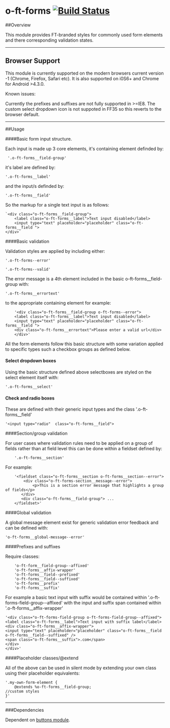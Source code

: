 o-ft-forms [![Build Status](https://travis-ci.org/Financial-Times/o-ft-forms.png?branch=master)](https://travis-ci.org/Financial-Times/o-ft-forms)
============
##Overview

This module provides FT-branded styles for commonly used form elements and there corresponding validation states.

---

## Browser Support


This module is currently supported on the modern browsers current version -1 (Chrome, Firefox, Safari etc). It is also supported on i0S6+ and Chrome for Android >4.3.0.

Known issues:

Currently the prefixes and suffixes are not fully supported in >=IE8.
The custom select dropdown icon is not suppoted in FF35 so this reverts to the browser default.


---

##Usage

####Basic form input structure. 

Each input is made up 3 core elements, it's containing element definded by:
     
     '.o-ft-forms__field-group'

it's label are defined by:

    '.o-ft-forms__label'
 
and the input/s definded by:

    '.o-ft-forms__field'
    
So the markup for a single text input is as follows:

    `<div class="o-ft-forms__field-group">
        <label class="o-ft-forms__label">Text input disabled</label>
        <input type="text" placeholder="placeholder" class="o-ft-forms__field ">
    </div>`

####Basic validation

Validation styles are applied by including either:

	'.o-ft-forms--error'

	'.o-ft-forms--valid'

The error message is a 4th element included in the basic o-ft-forms__field-group with:

	'.o-ft-forms__errortext'
	
to the appropriate containing element for example:

 		'<div class="o-ft-forms__field-group o-ft-forms--error">
        <label class="o-ft-forms__label">Text input disabled</label>
        <input type="text" placeholder="placeholder" class="o-ft-forms__field ">
        <div class="o-ft-forms__errortext">Please enter a valid url</div>
   		</div>'




All the form elements follow this basic structure with some variation applied to specific types such a checkbox groups as defined below.  
  
#### Select dropdown boxes

Using the basic structure defined above selectboxes are styled on the select element itself with:

    '.o-ft-forms__select'

#### Check and radio boxes

These are defined with their generic input types and the class '.o-ft-forms__field'

	'<input type="radio"  class="o-ft-forms__field">


####Section/group validation

For user cases where validation rules need to be applied on a group of fields rather than at field level this can be done within a fieldset defined by: 
		
		'.o-ft-forms__section' 
		
For example: 
		
		'<fieldset class="o-ft-forms__section o-ft-forms__section--error">
		  	<div class="o-ft-forms-section__message--error">
		   		<p>This is a section error message that highlights a group of fields</p>
		   </div>
		   <div class="o-ft-forms__field-group"> ... 
    	</fieldset>'

####Global validation

A global message element exist for generic validation error feedback and can be defined with:

	'o-ft-forms__global-message--error'
	
####Prefixes and suffixes

Require classes:
		
		'o-ft-form__field-group--affixed' 
		'o-ft-forms__affix-wrapper'
		'o-ft-forms__field--prefixed'
		'o-ft-forms__field--suffixed'
		'o-ft-forms__prefix'
		'o-ft-forms__suffix'
		

For example a basic text input with suffix would be contained within '.o-ft-forms-field-group--affixed' with the input and suffix span contained within '.o-ft-forms__affix-wrapper'
	
	'<div class="o-ft-forms-field-group o-ft-forms-field-group--affixed">
    <label class="o-ft-forms__label">Text input with suffix label</label>
    <div class="o-ft-forms__affix-wrapper">
    <input type="text" placeholder="placeholder" class="o-ft-forms__field o-ft-forms__field--suffixed" />
    <span class="o-ft-forms__suffix">.com</span>
    </div>
	</div>'
 
    	
####Placeholder classes/@extend

All of the above can be used in silent mode by extending your own class using their placeholder equivalents:

	'.my-own-form-element {
		@extends %o-ft-forms__field-group;
	//custom styles
	}'


---

###Dependencies

Dependent on [buttons module](https://github.com/Financial-Times/o-ft-buttons).